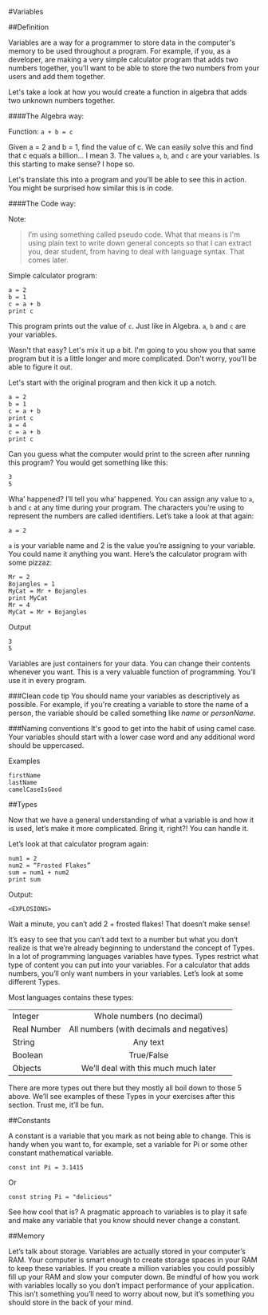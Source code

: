 #Variables

##Definition

Variables are a way for a programmer to store data in the computer's memory to be used throughout a program. For example, if you, as a developer, are making a very simple calculator program that adds two numbers together, you’ll want to be able to store the two numbers from your users and add them together.

Let's take a look at how you would create a function in algebra that adds two unknown numbers together.

####The Algebra way:

Function: `a + b = c`

Given a = 2 and b = 1, find the value of c. We can easily solve this and find that c equals a billion… I mean 3. The values `a`, `b`, and `c` are your variables. Is this starting to make sense? I hope so. 

Let's translate this into a program and you'll be able to see this in action. You might be surprised how similar this is in code.

####The Code way:

Note:
>I’m using something called pseudo code. What that means is I'm using plain text to write down general concepts so that I can extract you, dear student, from having to deal with language syntax. That comes later.

Simple calculator program:

    a = 2
    b = 1
    c = a + b
    print c

This program prints out the value of `c`. Just like in Algebra. `a`, `b` and `c` are your variables. 

Wasn't that easy? Let's mix it up a bit. I'm going to you show you that same program but it is a little longer and more complicated. Don't worry, you'll be able to figure it out.

Let's start with the original program and then kick it up a notch. 

    a = 2
    b = 1
    c = a + b
    print c
    a = 4
    c = a + b
    print c

Can you guess what the computer would print to the screen after running this program? You would get something like this: 

    3
    5

Wha’ happened? I’ll tell you wha’ happened. You can assign any value to `a`, `b` and `c` at any time during your program. The characters you’re using to represent the numbers are called identifiers. Let’s take a look at that again:

    a = 2

`a` is your variable name and 2 is the value you’re assigning to your variable. You could name it anything you want. Here’s the calculator program with some pizzaz:

    Mr = 2
    Bojangles = 1
    MyCat = Mr + Bojangles
    print MyCat
    Mr = 4
    MyCat = Mr + Bojangles

Output

    3
    5

Variables are just containers for your data. You can change their contents whenever you want. This is a very valuable function of programming. You’ll use it in every program.

###Clean code tip
You should name your variables as descriptively as possible. For example, if you're creating a variable to store the name of a person, the variable should be called something like *name* or *personName*.

###Naming conventions
It's good to get into the habit of using camel case. Your variables should start with a lower case word and any additional word should be uppercased. 

Examples

    firstName
    lastName
    camelCaseIsGood

##Types

Now that we have a general understanding of what a variable is and how it is used, let’s make it more complicated. Bring it, right?! You can handle it.

Let’s look at that calculator program again:

    num1 = 2
    num2 = “Frosted Flakes”
    sum = num1 + num2
    print sum

Output:

    <EXPLOSIONS>

Wait a minute, you can’t add 2 + frosted flakes! That doesn’t make sense!

It’s easy to see that you can’t add text to a number but what you don’t realize is that we’re already beginning to understand the concept of Types. In a lot of programming languages variables have types. Types restrict what type of content you can put into your variables. For a calculator that adds numbers, you’ll only want numbers in your variables. Let’s look at some different Types.

Most languages contains these types:

|               |                                               |
| ------------- |:---------------------------------------------:|
| Integer       | Whole numbers (no decimal)                    |
| Real Number   | All numbers (with decimals and negatives)     |
| String        | Any text                                      |
| Boolean       | True/False                                    |
| Objects       | We’ll deal with this much much later          |

There are more types out there but they mostly all boil down to those 5 above. We’ll see examples of these Types in your exercises after this section. Trust me, it’ll be fun.

##Constants

A constant is a variable that you mark as not being able to change. This is handy when you want to, for example, set a variable for Pi or some other constant mathematical variable.

    const int Pi = 3.1415

Or

    const string Pi = "delicious"

See how cool that is? A pragmatic approach to variables is to play it safe and make any variable that you know should never change a constant.

##Memory

Let’s talk about storage. Variables are actually stored in your computer’s RAM. Your computer is smart enough to create storage spaces in your RAM to keep these variables. If you create a million variables you could possibly fill up your RAM and slow your computer down. Be mindful of how you work with variables locally so you don’t impact performance of your application. This isn’t something you’ll need to worry about now, but it’s something you should store in the back of your mind.

